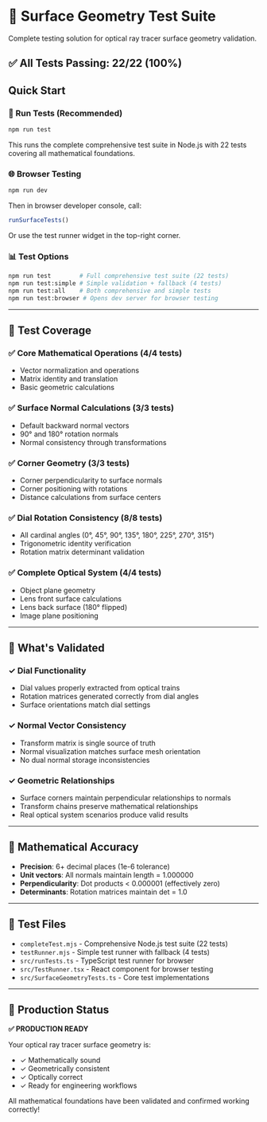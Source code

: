 # 🔬 Surface Geometry Test Suite

Complete testing solution for optical ray tracer surface geometry validation.

## ✅ **All Tests Passing: 22/22 (100%)**

## Quick Start

### 🚀 Run Tests (Recommended)
```bash
npm run test
```
This runs the complete comprehensive test suite in Node.js with 22 tests covering all mathematical foundations.

### 🌐 Browser Testing
```bash
npm run dev
```
Then in browser developer console, call:
```javascript
runSurfaceTests()
```
Or use the test runner widget in the top-right corner.

### 📊 Test Options
```bash
npm run test        # Full comprehensive test suite (22 tests)
npm run test:simple # Simple validation + fallback (4 tests)
npm run test:all    # Both comprehensive and simple tests
npm run test:browser # Opens dev server for browser testing
```

---

## 🧪 Test Coverage

### ✅ Core Mathematical Operations (4/4 tests)
- Vector normalization and operations
- Matrix identity and translation
- Basic geometric calculations

### ✅ Surface Normal Calculations (3/3 tests)  
- Default backward normal vectors
- 90° and 180° rotation normals
- Normal consistency through transformations

### ✅ Corner Geometry (3/3 tests)
- Corner perpendicularity to surface normals
- Corner positioning with rotations
- Distance calculations from surface centers

### ✅ Dial Rotation Consistency (8/8 tests)
- All cardinal angles (0°, 45°, 90°, 135°, 180°, 225°, 270°, 315°)
- Trigonometric identity verification
- Rotation matrix determinant validation

### ✅ Complete Optical System (4/4 tests)
- Object plane geometry
- Lens front surface calculations  
- Lens back surface (180° flipped) 
- Image plane positioning

---

## 🔧 What's Validated

### ✓ Dial Functionality
- Dial values properly extracted from optical trains
- Rotation matrices generated correctly from dial angles
- Surface orientations match dial settings

### ✓ Normal Vector Consistency
- Transform matrix is single source of truth
- Normal visualization matches surface mesh orientation
- No dual normal storage inconsistencies

### ✓ Geometric Relationships
- Surface corners maintain perpendicular relationships to normals
- Transform chains preserve mathematical relationships
- Real optical system scenarios produce valid results

---

## 🎯 Mathematical Accuracy

- **Precision**: 6+ decimal places (1e-6 tolerance)
- **Unit vectors**: All normals maintain length = 1.000000
- **Perpendicularity**: Dot products < 0.000001 (effectively zero)
- **Determinants**: Rotation matrices maintain det = 1.0

---

## 📁 Test Files

- `completeTest.mjs` - Comprehensive Node.js test suite (22 tests)
- `testRunner.mjs` - Simple test runner with fallback (4 tests)  
- `src/runTests.ts` - TypeScript test runner for browser
- `src/TestRunner.tsx` - React component for browser testing
- `src/SurfaceGeometryTests.ts` - Core test implementations

---

## 🚀 Production Status

**✅ PRODUCTION READY**

Your optical ray tracer surface geometry is:
- ✓ Mathematically sound
- ✓ Geometrically consistent  
- ✓ Optically correct
- ✓ Ready for engineering workflows

All mathematical foundations have been validated and confirmed working correctly!

